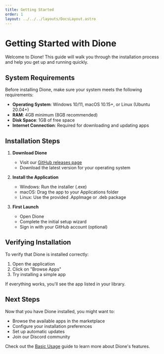 ```yaml
---
title: Getting Started
order: 1
layout: ../../../layouts/DocsLayout.astro
---
```


# Getting Started with Dione

Welcome to Dione! This guide will walk you through the installation process and help you get up and running quickly.

## System Requirements

Before installing Dione, make sure your system meets the following requirements:

- **Operating System**: Windows 10/11, macOS 10.15+, or Linux (Ubuntu 20.04+)
- **RAM**: 4GB minimum (8GB recommended)
- **Disk Space**: 1GB of free space
- **Internet Connection**: Required for downloading and updating apps

## Installation Steps

1. **Download Dione**
   - Visit our [GitHub releases page](https://github.com/iahispano/applio/releases)
   - Download the latest version for your operating system

2. **Install the Application**
   - Windows: Run the installer (.exe)
   - macOS: Drag the app to your Applications folder
   - Linux: Use the provided .AppImage or .deb package

3. **First Launch**
   - Open Dione
   - Complete the initial setup wizard
   - Sign in with your GitHub account (optional)

## Verifying Installation

To verify that Dione is installed correctly:

1. Open the application
2. Click on "Browse Apps"
3. Try installing a simple app

If everything works, you'll see the app listed in your library.

## Next Steps

Now that you have Dione installed, you might want to:

- Browse the available apps in the marketplace
- Configure your installation preferences
- Set up automatic updates
- Join our Discord community

Check out the [Basic Usage](/docs/usage/basics) guide to learn more about Dione's features. 
